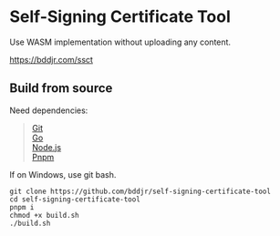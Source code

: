 # Self-Signing Certificate Tool

Use WASM implementation without uploading any content.

https://bddjr.com/ssct

## Build from source

Need dependencies:
> [Git](https://git-scm.com)  
> [Go](https://go.dev)  
> [Node.js](https://nodejs.org)  
> [Pnpm](https://pnpm.io)  

If on Windows, use git bash.

```
git clone https://github.com/bddjr/self-signing-certificate-tool
cd self-signing-certificate-tool
pnpm i
chmod +x build.sh
./build.sh
```
